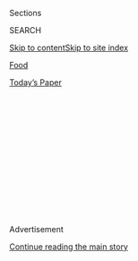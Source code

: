 <div id="app">

<div>

<div>

<div>

<div class="NYTAppHideMasthead css-1q2w90k e1suatyy0">

<div class="section css-ui9rw0 e1suatyy2">

<div class="css-eph4ug er09x8g0">

<div class="css-6n7j50">

</div>

<span class="css-1dv1kvn">Sections</span>

<div class="css-10488qs">

<span class="css-1dv1kvn">SEARCH</span>

</div>

[Skip to content](#site-content)[Skip to site
index](#site-index)

</div>

<div id="masthead-section-label" class="css-1wr3we4 eaxe0e00">

[Food](https://www.nytimes3xbfgragh.onion/section/food)

</div>

<div class="css-10698na e1huz5gh0">

</div>

</div>

<div id="masthead-bar-one" class="section hasLinks css-15hmgas e1csuq9d3">

<div class="css-uqyvli e1csuq9d0">

</div>

<div class="css-1uqjmks e1csuq9d1">

</div>

<div class="css-9e9ivx">

[](https://myaccount.nytimes3xbfgragh.onion/auth/login?response_type=cookie&client_id=vi)

</div>

<div class="css-1bvtpon e1csuq9d2">

[Today’s
Paper](https://www.nytimes3xbfgragh.onion/section/todayspaper)

</div>

</div>

</div>

</div>

<div data-aria-hidden="false">

<div id="site-content" data-role="main">

<div>

<div class="css-1aor85t" style="opacity:0.000000001;z-index:-1;visibility:hidden">

<div class="css-1hqnpie">

<div class="css-epjblv">

<span class="css-17xtcya">[Food](/section/food)</span><span class="css-x15j1o">|</span><span class="css-fwqvlz">Daily
Provisions Opens Next to Union Square
Cafe</span>

</div>

<div class="css-k008qs">

<div class="css-1iwv8en">

<span class="css-18z7m18"></span>

<div>

</div>

</div>

<span class="css-1n6z4y">https://nyti.ms/2kKdz9n</span>

<div class="css-1705lsu">

<div class="css-4xjgmj">

<div class="css-4skfbu" data-role="toolbar" data-aria-label="Social Media Share buttons, Save button, and Comments Panel with current comment count" data-testid="share-tools">

  - 
  - 
  - 
  - 
    
    <div class="css-6n7j50">
    
    </div>

  - 

</div>

</div>

</div>

</div>

</div>

</div>

<div class="css-13pd83m">

</div>

<div id="top-wrapper" class="css-1sy8kpn">

<div id="top-slug" class="css-l9onyx">

Advertisement

</div>

[Continue reading the main
story](#after-top)

<div class="ad top-wrapper" style="text-align:center;height:100%;display:block;min-height:250px">

<div id="top" class="place-ad" data-position="top" data-size-key="top">

</div>

</div>

<div id="after-top">

</div>

</div>

<div id="sponsor-wrapper" class="css-1hyfx7x">

<div id="sponsor-slug" class="css-19vbshk">

Supported by

</div>

[Continue reading the main
story](#after-sponsor)

<div id="sponsor" class="ad sponsor-wrapper" style="text-align:center;height:100%;display:block">

</div>

<div id="after-sponsor">

</div>

</div>

[Off the Menu](/column/off-the-menu "Off the Menu")

<div class="css-1vkm6nb ehdk2mb0">

# Daily Provisions Opens Next to Union Square Cafe

</div>

<div class="css-79elbk" data-testid="photoviewer-wrapper">

<div class="css-z3e15g" data-testid="photoviewer-wrapper-hidden">

</div>

<div class="css-1a48zt4 ehw59r15" data-testid="photoviewer-children">

![<span class="css-16f3y1r e13ogyst0" data-aria-hidden="true">Daily
Provisions, next to Union Square Cafe, offers coffee and food to eat in
or take
out.</span><span class="css-cnj6d5 e1z0qqy90" itemprop="copyrightHolder"><span class="css-1ly73wi e1tej78p0">Credit...</span><span><span>Benjamin
Norman for The New York
Times</span></span></span>](https://static01.graylady3jvrrxbe.onion/images/2017/02/08/dining/08OFF/08OFF-articleInline.jpg?quality=75&auto=webp&disable=upscale)

</div>

</div>

<div class="css-xt80pu e12qa4dv0">

<div class="css-18e8msd">

<div class="css-vp77d3 epjyd6m0">

<div class="css-1baulvz">

By [<span class="css-1baulvz last-byline" itemprop="name">Florence
Fabricant</span>](http://www.nytimes3xbfgragh.onion/by/florence-fabricant)

</div>

</div>

  - Feb. 7,
    2017

  - 
    
    <div class="css-4xjgmj">
    
    <div class="css-d8bdto" data-role="toolbar" data-aria-label="Social Media Share buttons, Save button, and Comments Panel with current comment count" data-testid="share-tools">
    
      - 
      - 
      - 
      - 
        
        <div class="css-6n7j50">
        
        </div>
    
      - 
    
    </div>
    
    </div>

</div>

</div>

<div class="section meteredContent css-1r7ky0e" name="articleBody" itemprop="articleBody">

<div class="css-1fanzo5 StoryBodyCompanionColumn">

<div class="css-53u6y8">

## Headliner

**DAILY PROVISIONS** Coffee and food to eat in or take out are sold next
to Union Square Cafe from what may be about the smallest restaurant
David Rockwell ever designed — some people have more spacious kitchens
in their apartments. But Daily Provisions is extremely well tailored,
done in marine blue wainscoting with marble counters and tables, a few
seats and shelves full of freshly baked breads, glazed and sugared
crullers, cookies and croissants flecked with “everything” spices and
filled with cream cheese. The chef, Carmen Quagliata, is baking big,
well-burnished gougères stuffed with eggs or spinach, eggs and ham, and
bronzing chickens on the rotisserie. Sandwiches are also sold, and the
beverages include wine, beer and cider, though it’s open only until 6
p.m.: *103 East 19th Street, 212-488-1505,*
[*dailyprovisionsnyc.com*](http://www.dailyprovisionsnyc.com/)*.*

## Opening

**ANTIQUE BAR & BAKERY** Bakeries equipped with coal-fueled bread and
pizza ovens were common 100 years ago. And one, in Hoboken, N.J., is
being reopened as a bar and restaurant. The bakery it once housed, a
favorite of Frank Sinatra’s called Antique Bakery, has moved to Jersey
City, where there’s another coal oven. The new restaurant sells
Italian-style breads from Antique Bakery and features dishes including
lasagna baked in the coal oven: *122 Willow Avenue, Hoboken, N.J.,
201-683-7029,* [*antiquebarbakery.com*](http://antiquebarbakery.com/)*.*

**AVENA** Roberto Deiaco, who was an executive chef at Armani Ristorante
and owned the well-regarded East 12th Osteria, is opening Avena, a
two-story restaurant focused on fresh organic Italian cuisine. His menu
combines classics like vitello tonnato, lasagna and tiramisù, done with
a lighter approach, and he places considerable emphasis on seafood,
especially raw. The upstairs lounge has a fireplace. In the meantime,
East 12th Osteria has closed, and Mr. Deiaco and his wife, Giselle, will
open a new restaurant in the West Village this summer. (Opens Friday):
*141 East 57th Street, 212-752-5323,*
[*avenarestaurant.com*](http://www.avenarestaurant.com/)*.*

**DE MARIA** The once sleek and sultry space on the eastern end of
Kenmare Street that was Travertine has evolved. It was Ken & Cook, and
now, in the hands of the music entrepreneur Grace Lee and her partners,
it has become lighter and brighter, with references to fine art (it’s
named for Walter De Maria, a midcentury minimalist). The mostly white
tile room with light wood and butterscotch leather furnishings has
arresting blocks of colorful tiles over the bar that suggest the work of
Donald Judd. Camille Becerra, always wearing a hat, is the chef and for
now, still lacking gas in her kitchen, is limited to fresh, simple
breakfast and lunch fare with an emphasis on bowls. Dinner? Not before
March: *19 Kenmare Street (Elizabeth Street), 212-966-3058,*
[*demarianyc.com*](https://www.demarianyc.com/)*.*

</div>

</div>

<div class="css-1fanzo5 StoryBodyCompanionColumn">

<div class="css-53u6y8">

**MOKBAR BROOKLYN** Esther Choi, who runs the successful Mokbar stand in
Chelsea Market where Korean ramen is the focus, is opening a subdued
restaurant with traditional touches steps from Barclays Center in
Brooklyn. Here, there will be more emphasis on Korean home cooking. The
menu will feature small plates like brown butter rice cakes with pork,
and fried chicken nuggets, as well as mandu dumplings, ramen and jip
bap, a type of bibimbap (Wednesday): *212 Flatbush Avenue (Bergen
Street), 347-987-3042,* [*mokbar.com*](http://mokbar.com/)*.*

## Looking Ahead

**SUGARCANE RAW BAR GRILL** This eclectic restaurant based in Miami,
with a branch in Las Vegas and the chef Timon Balloo in charge, will
open a substantial indoor-outdoor space this summer in the Empire Stores
warehouse complex: *55 Water Street (Main Street), Dumbo, Brooklyn.*

## Chefs on the Move

**JIM BOTSACOS**, a former executive chef at Molyvos, now holds that
position at the Rainbow Room complex in Rockefeller Center, replacing
the English chef Robert Aikens, who left after a year.

**JESUS<span class="css-8l6xbc evw5hdy0"> </span>CERVANTES**, known as
Chuy, is now the chef at Torst, the beer-centric restaurant in
Greenpoint, Brooklyn. He worked for Daniel Burns at Luksus, now closed,
and was also at Cosme. He oversees an expanded menu with dishes like
beef tartare with salted plums and pickled green walnuts, and a country
ham and seaweed roll with pimento cheese. Michael Goessman, who worked
at Luksus, and a new bread baker, Max Blachman-Gentile will join him in
the kitchen.

**GRAY KUNZ** will be the consulting chef for a cafe from one of his
main backers, Moshe Lax, at [CoDE](https://code800fifth.com/), a new
fashion design studio and store opening Wednesday at 800 Fifth Avenue
(61st Street). Called the Living Room at CoDE, it will be open to
resident designers, people in the fashion industry and their clients,
for small plates and beverages in a lounge setting.

</div>

</div>

<div class="css-1fanzo5 StoryBodyCompanionColumn">

<div class="css-53u6y8">

**EZRA LEWIS**, the new chef at Wallflower in the West Village, is
bringing something of a sweet tooth to the menu, with a foie gras and
banana bread terrine with blueberry gel, and brussels sprouts with
bourbon-bacon jam.

## Closing

**CÓMODO** The chef, Felipe Donnelly, and his wife and partner, Tamy
Rofe, will close their home-style Latino restaurant after brunch on
March 19. Mr. Donnelly said that a rent increase for the five-year-old
restaurant had made it impossible to continue. The couple also owns
Colonia Verde in Fort Greene, Brooklyn, and in April, will open a
tasting room and private event space for their catering company,
Comparti, at 102 East Seventh Street (First Avenue) in the East Village:
*58 Macdougal Street (King Street), 646-580-3866,*
[*comodonyc.com*](http://comodonyc.com/)*.*

</div>

</div>

<div style="max-width:100%;margin:0 auto">

<div class="css-17dprlf" data-id="100000003897242" data-slug="embed-Pinterest-Food-News" style="max-width:300px">

</div>

</div>

</div>

<div>

</div>

<div>

</div>

<div>

</div>

<div>

<div id="bottom-wrapper" class="css-1ede5it">

<div id="bottom-slug" class="css-l9onyx">

Advertisement

</div>

[Continue reading the main
story](#after-bottom)

<div id="bottom" class="ad bottom-wrapper" style="text-align:center;height:100%;display:block;min-height:90px">

</div>

<div id="after-bottom">

</div>

</div>

</div>

</div>

</div>

## Site Index

<div>

</div>

## Site Information Navigation

  - [© <span>2020</span> <span>The New York Times
    Company</span>](https://help.nytimes3xbfgragh.onion/hc/en-us/articles/115014792127-Copyright-notice)

<!-- end list -->

  - [NYTCo](https://www.nytco.com/)
  - [Contact
    Us](https://help.nytimes3xbfgragh.onion/hc/en-us/articles/115015385887-Contact-Us)
  - [Work with us](https://www.nytco.com/careers/)
  - [Advertise](https://nytmediakit.com/)
  - [T Brand Studio](http://www.tbrandstudio.com/)
  - [Your Ad
    Choices](https://www.nytimes3xbfgragh.onion/privacy/cookie-policy#how-do-i-manage-trackers)
  - [Privacy](https://www.nytimes3xbfgragh.onion/privacy)
  - [Terms of
    Service](https://help.nytimes3xbfgragh.onion/hc/en-us/articles/115014893428-Terms-of-service)
  - [Terms of
    Sale](https://help.nytimes3xbfgragh.onion/hc/en-us/articles/115014893968-Terms-of-sale)
  - [Site
    Map](https://spiderbites.nytimes3xbfgragh.onion)
  - [Help](https://help.nytimes3xbfgragh.onion/hc/en-us)
  - [Subscriptions](https://www.nytimes3xbfgragh.onion/subscription?campaignId=37WXW)

</div>

</div>

</div>

</div>
